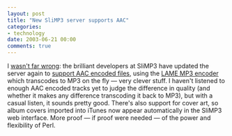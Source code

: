 ```yaml
---
layout: post
title: "New SliMP3 server supports AAC"
categories:
- technology
date: 2003-06-21 00:00
comments: true
---
```


<p>I <a href="http://www.rousette.org.uk/blog/archives/slim-and-speedy/" title="Slim and speedy">wasn't far wrong</a>: the brilliant developers at SliMP3 have updated the server again to <a href="http://www.slimdevices.com/su_downloads.html">support AAC encoded files</a>, using the <a href="http://lame.sourceforge.net/" title="LAME project at Sourceforge">LAME MP3 encoder</a> which transcodes to MP3 on the fly &mdash; very clever stuff. I haven't listened to enough AAC encoded tracks yet to judge the difference in quality (and whether it makes any difference transcoding it back to MP3), but with a casual listen, it sounds pretty good. There's also support for cover art, so album covers imported into iTunes now appear automatically in the SliMP3 web interface. More proof &mdash; if proof were needed &mdash; of the power and flexibility of Perl.</p>


